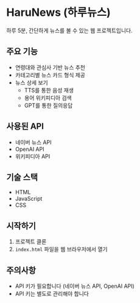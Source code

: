 # HaruNews (하루뉴스)

하루 5분, 간단하게 뉴스를 볼 수 있는 웹 프로젝트입니다.

## 주요 기능

- 연령대와 관심사 기반 뉴스 추천
- 카테고리별 뉴스 카드 형식 제공
- 뉴스 상세 보기
  - TTS를 통한 음성 재생
  - 용어 위키피디아 검색
  - GPT를 통한 질의응답

## 사용된 API

- 네이버 뉴스 API
- OpenAI API
- 위키피디아 API

## 기술 스택

- HTML
- JavaScript
- CSS

## 시작하기

1. 프로젝트 클론
2. `index.html` 파일을 웹 브라우저에서 열기

## 주의사항

- API 키가 필요합니다 (네이버 뉴스 API, OpenAI API)
- API 키는 별도로 관리해야 합니다 